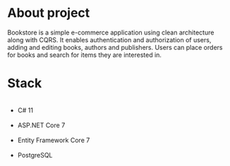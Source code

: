 # About project
Bookstore is a simple e-commerce application using clean architecture along with CQRS. It enables authentication and authorization of users, adding and editing books, authors and publishers. Users can place orders for books and search for items they are interested in.
# Stack
<ul>
  <li>C# 11</li>
  <li>ASP.NET Core 7</li>
  <li>Entity Framework Core 7</li>
  <li>PostgreSQL</li>
</ul>
